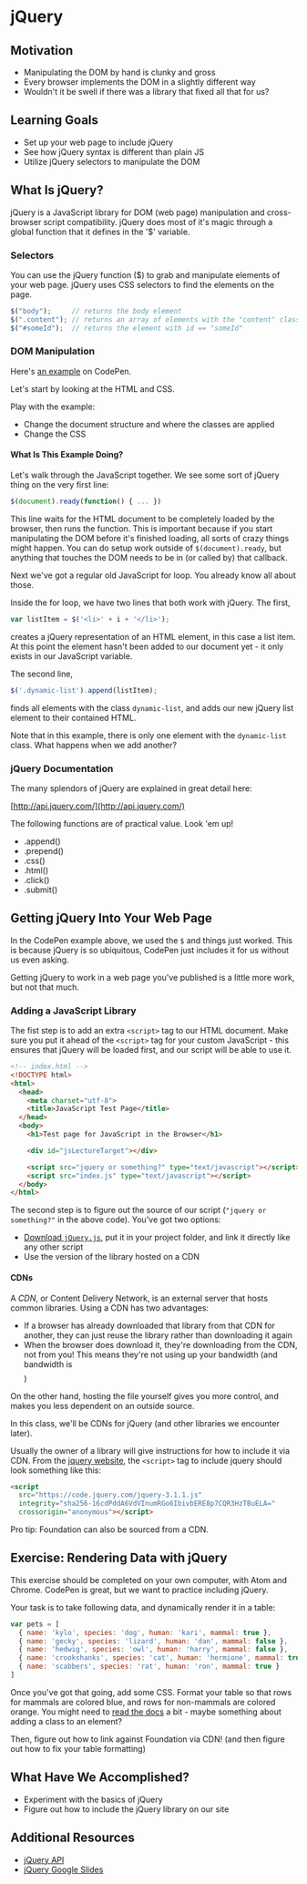 # jQuery

## Motivation
- Manipulating the DOM by hand is clunky and gross
- Every browser implements the DOM in a slightly different way
- Wouldn't it be swell if there was a library that fixed all that for us?

## Learning Goals
- Set up your web page to include jQuery
- See how jQuery syntax is different than plain JS
- Utilize jQuery selectors to manipulate the DOM

## What Is jQuery?
jQuery is a JavaScript library for DOM (web page) manipulation and cross-browser script compatibility. jQuery does most of it's magic through a global function that it defines in the '$' variable.

### Selectors

You can use the jQuery function ($) to grab and manipulate elements of your web page. jQuery uses CSS selectors to find the elements on the page.

```javascript
$("body");     // returns the body element
$(".content"); // returns an array of elements with the "content" class
$("#someId");  // returns the element with id == "someId"
```

### DOM Manipulation

Here's [an example](http://codepen.io/kariabancroft/pen/JbYmMR) on CodePen.

Let's start by looking at the HTML and CSS.

Play with the example:

* Change the document structure and where the classes are applied
* Change the CSS

#### What Is This Example Doing?
Let's walk through the JavaScript together. We see some sort of jQuery thing on the very first line:

```javascript
$(document).ready(function() { ... })
```

This line waits for the HTML document to be completely loaded by the browser, then runs the function. This is important because if you start manipulating the DOM before it's finished loading, all sorts of crazy things might happen. You can do setup work outside of `$(document).ready`, but anything that touches the DOM needs to be in (or called by) that callback.

Next we've got a regular old JavaScript for loop. You already know all about those.

Inside the for loop, we have two lines that both work with jQuery. The first,

```javascript
var listItem = $('<li>' + i + '</li>');
```

creates a jQuery representation of an HTML element, in this case a list item. At this point the element hasn't been added to our document yet - it only exists in our JavaScript variable.

The second line,

```javascript
$('.dynamic-list').append(listItem);
```

finds all elements with the class `dynamic-list`, and adds our new jQuery list element to their contained HTML.

Note that in this example, there is only one element with the `dynamic-list` class. What happens when we add another?

### jQuery Documentation

The many splendors of jQuery are explained in great detail here:

[http://api.jquery.com/](http://api.jquery.com/)

The following functions are of practical value. Look 'em up!

* .append()
* .prepend()
* .css()
* .html()
* .click()
* .submit()

## Getting jQuery Into Your Web Page
In the CodePen example above, we used the `$` and things just worked. This is because jQuery is so ubiquitous, CodePen just includes it for us without us even asking.

Getting jQuery to work in a web page you've published is a little more work, but not that much.

### Adding a JavaScript Library
The fist step is to add an extra `<script>` tag to our HTML document. Make sure you put it ahead of the `<script>` tag for your custom JavaScript - this ensures that jQuery will be loaded first, and our script will be able to use it.

```html
<!-- index.html -->
<!DOCTYPE html>
<html>
  <head>
    <meta charset="utf-8">
    <title>JavaScript Test Page</title>
  </head>
  <body>
    <h1>Test page for JavaScript in the Browser</h1>

    <div id="jsLectureTarget"></div>

    <script src="jquery or something?" type="text/javascript"></script>
    <script src="index.js" type="text/javascript"></script>
  </body>
</html>
```

The second step is to figure out the source of our script (`"jquery or something?"` in the above code). You've got two options:
* [Download `jQuery.js`](http://jquery.com/download/), put it in your project folder, and link it directly like any other script
* Use the version of the library hosted on a CDN

#### CDNs

A _CDN_, or Content Delivery Network, is an external server that hosts common libraries. Using a CDN has two advantages:
* If a browser has already downloaded that library from that CDN for another, they can just reuse the library rather than downloading it again
* When the browser does download it, they're downloading from the CDN, not from you! This means they're not using up your bandwidth (and bandwidth is $$$$)

On the other hand, hosting the file yourself gives you more control, and makes you less dependent on an outside source.

In this class, we'll be CDNs for jQuery (and other libraries we encounter later).

Usually the owner of a library will give instructions for how to include it via CDN. From the [jquery website](https://code.jquery.com/), the `<script>` tag to include jquery should look something like this:

```html
<script
  src="https://code.jquery.com/jquery-3.1.1.js"
  integrity="sha256-16cdPddA6VdVInumRGo6IbivbERE8p7CQR3HzTBuELA="
  crossorigin="anonymous"></script>
```

Pro tip: Foundation can also be sourced from a CDN.

## Exercise: Rendering Data with jQuery
This exercise should be completed on your own computer, with Atom and Chrome. CodePen is great, but we want to practice including jQuery.

Your task is to take following data, and dynamically render it in a table:

```javascript
var pets = [
  { name: 'kylo', species: 'dog', human: 'kari', mammal: true },
  { name: 'gecky', species: 'lizard', human: 'dan', mammal: false },
  { name: 'hedwig', species: 'owl', human: 'harry', mammal: false },
  { name: 'crookshanks', species: 'cat', human: 'hermione', mammal: true },
  { name: 'scabbers', species: 'rat', human: 'ron', mammal: true }
]
```

Once you've got that going, add some CSS. Format your table so that rows for mammals are colored blue, and rows for non-mammals are colored orange. You might need to [read the docs](https://api.jquery.com/) a bit - maybe something about adding a class to an element?

Then, figure out how to link against Foundation via CDN! (and then figure out how to fix your table formatting)

## What Have We Accomplished?
- Experiment with the basics of jQuery
- Figure out how to include the jQuery library on our site

## Additional Resources
- [jQuery API](http://api.jquery.com/)
- [jQuery Google Slides](https://github.com/Ada-Developers-Academy/textbook-curriculum/blob/master/10-JavaScript/05-jquery-intro.md)
